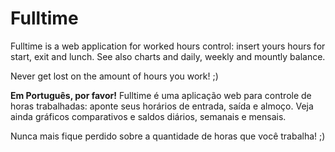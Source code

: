 # Fulltime

Fulltime is a web application for worked hours control: insert yours hours for start, exit and lunch. See also charts and daily, weekly and mountly balance. 

Never get lost on the amount of hours you work! ;)

<b>Em Português, por favor!</b>
Fulltime é uma aplicação web para controle de horas trabalhadas: aponte seus horários de entrada, saída e almoço. Veja ainda gráficos comparativos e saldos diários, semanais e mensais. 

Nunca mais fique perdido sobre a quantidade de horas que você trabalha! ;)